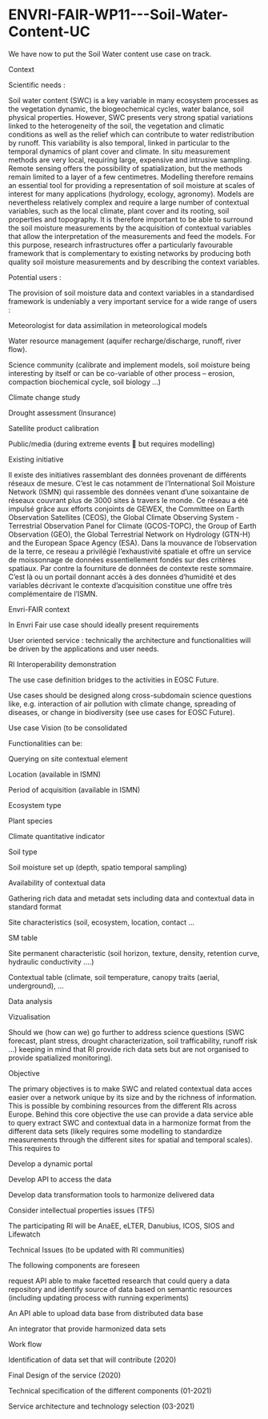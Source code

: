 # ENVRI-FAIR-WP11---Soil-Water-Content-UC
We have now to put the Soil Water content use case on track.
 

Context 

Scientific needs : 

Soil water content (SWC) is a key variable in many ecosystem processes as the vegetation dynamic, the biogeochemical cycles, water balance, soil physical properties. However, SWC presents very strong spatial variations linked to the heterogeneity of the soil, the vegetation and climatic conditions as well as the relief which can contribute to water redistribution by runoff. This variability is also temporal, linked in particular to the temporal dynamics of plant cover and climate. In situ measurement methods are very local, requiring large, expensive and intrusive sampling. Remote sensing offers the possibility of spatialization, but the methods remain limited to a layer of a few centimetres. Modelling therefore remains an essential tool for providing a representation of soil moisture at scales of interest for many applications (hydrology, ecology, agronomy). Models are nevertheless relatively complex and require a large number of contextual variables, such as the local climate, plant cover and its rooting, soil properties and topography. It is therefore important to be able to surround the soil moisture measurements by the acquisition of contextual variables that allow the interpretation of the measurements and feed the models. For this purpose, research infrastructures offer a particularly favourable framework that is complementary to existing networks by producing both quality soil moisture measurements and by describing the context variables. 

Potential users : 

The provision of soil moisture data and context variables in a standardised framework is undeniably a very important service for a wide range of users :  

Meteorologist  for data assimilation in meteorological models 

Water resource management (aquifer recharge/discharge, runoff, river flow). 

Science community (calibrate and implement models, soil moisture being interesting by itself or can be co-variable of other process – erosion, compaction biochemical cycle, soil biology …) 

Climate change study 

Drought assessment (Insurance) 

Satellite product calibration 

Public/media (during extreme events  but requires modelling) 

Existing initiative 

Il existe des initiatives rassemblant des données provenant de différents réseaux de mesure. C’est le cas notamment de l’International Soil Moisture Network (ISMN) qui rassemble des données venant d’une soixantaine de réseaux couvrant plus de 3000 sites à travers le monde. Ce réseau a été impulsé grâce aux efforts conjoints de GEWEX, the Committee on Earth Observation Satellites (CEOS), the Global Climate Observing System - Terrestrial Observation Panel for Climate (GCOS-TOPC), the Group of Earth Observation (GEO), the Global Terrestrial Network on Hydrology (GTN-H) and the European Space Agency (ESA). Dans la mouvance de l’observation de la terre, ce reseau a privilégié l’exhaustivité spatiale et offre un service de moissonnage de données essentiellement fondés sur des critères spatiaux. Par contre la fourniture de données de contexte reste sommaire. C’est là ou un portail donnant accès à des données d’humidité et des variables décrivant le contexte d’acquisition constitue une offre très complémentaire de l’ISMN. 

Envri-FAIR context 

In Envri Fair use case should ideally present requirements 

User oriented service : technically the architecture and functionalities will be driven by the applications and user needs. 

RI Interoperability demonstration  

The use case definition bridges to the activities in EOSC Future. 

Use cases should be designed along cross-subdomain science questions like, e.g. interaction of air pollution with climate change, spreading of diseases, or change in biodiversity (see use cases for EOSC Future). 

Use case Vision (to be consolidated 

Functionalities can be: 

Querying on site contextual element 

Location (available in ISMN) 

Period of acquisition (available in ISMN) 

Ecosystem type 

Plant species  

Climate quantitative indicator 

Soil type 

Soil moisture set up (depth, spatio temporal sampling) 

Availability of contextual data 

Gathering rich data and metadat sets including data and contextual data in standard format 

Site characteristics (soil, ecosystem, location, contact … 

SM table 

Site permanent characteristic (soil horizon, texture, density, retention curve, hydraulic conductivity ….) 

Contextual table (climate, soil temperature, canopy traits (aerial, underground), … 

Data analysis  

Vizualisation  

Should we (how can we) go further to address science questions (SWC forecast, plant stress, drought characterization, soil trafficability, runoff risk …) keeping in mind that RI provide rich data sets but are not organised to provide spatialized monitoring). 

Objective 

The primary objectives is to make SWC and related contextual data acces easier over a network unique by its size and by the richness of information. This is possible by combining resources from the different RIs across Europe. Behind this core objective the use can provide  a data service able to query extract SWC and contextual data in a harmonize format from the different data sets (likely requires some modelling to standardize measurements through the different sites for spatial and temporal scales). This requires to 

Develop a dynamic portal 

Develop API to access the data 

Develop data transformation tools to harmonize delivered data 

Consider intellectual properties issues (TF5) 

The participating RI will be AnaEE, eLTER, Danubius, ICOS, SIOS and Lifewatch 

Technical Issues (to be updated with RI communities) 

The following components are foreseen 

request API able to make facetted research that could query a data repository and identify source of data based on semantic resources (including updating process with running experiments) 

 

An API able to upload data base from distributed data base 

An integrator that provide harmonized data sets 

 

Work flow 

Identification of data set that will contribute (2020) 

Final Design of the service (2020) 

Technical specification of the different components (01-2021) 

Service architecture and technology selection (03-2021) 
